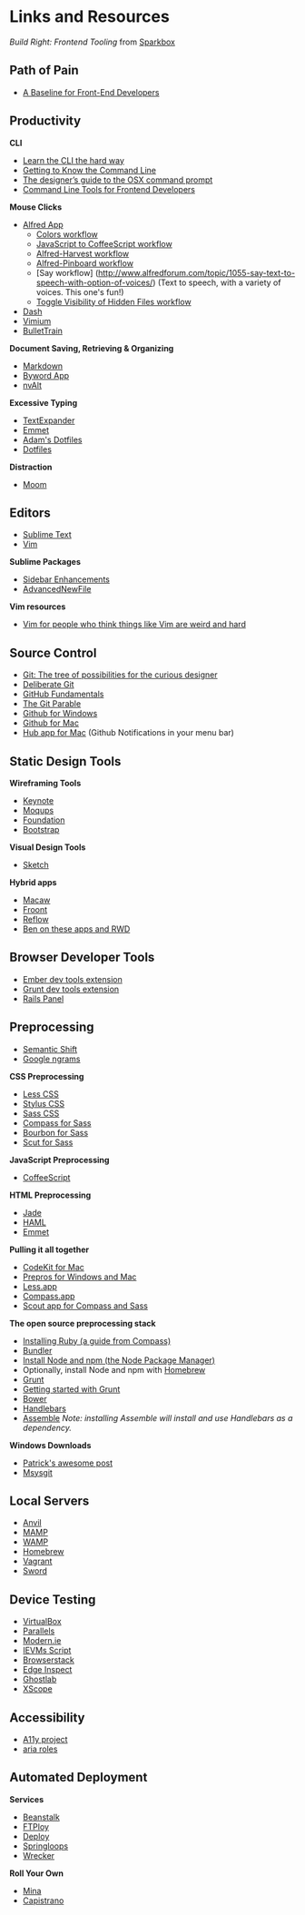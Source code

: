# Links and Resources
*Build Right: Frontend Tooling* from [Sparkbox](http://seesparkbox.com)

## Path of Pain

* [A Baseline for Front-End Developers](rmurphey.com/blog/2012/04/12/a-baseline-for-front-end-developers/)

## Productivity

**CLI**

* [Learn the CLI the hard way](http://cli.learncodethehardway.org/book/)
* [Getting to Know the Command Line](http://www.davidbaumgold.com/tutorials/command-line/)
* [The designer’s guide to the OSX command prompt](http://wiseheartdesign.com/articles/2010/11/12/the-designers-guide-to-the-osx-command-prompt/)
* [Command Line Tools for Frontend Developers](http://seesparkbox.com/foundry/command_line_tools_for_frontend_developers)

**Mouse Clicks**

* [Alfred App](http://alfredapp.com)
  * [Colors workflow](http://tylereich.github.io/Alfred-Extras/#/Colors)
  * [JavaScript to CoffeeScript workflow](http://www.alfredforum.com/topic/2816-js2coffee-workflow/)
  * [Alfred-Harvest workflow](https://github.com/neilrenicker/alfred-harvest)
  * [Alfred-Pinboard workflow](https://github.com/eknkc/alfred-pinboard)
  * [Say workflow] (http://www.alfredforum.com/topic/1055-say-text-to-speech-with-option-of-voices/) (Text to speech, with a variety of voices. This one's fun!)
  * [Toggle Visibility of Hidden Files workflow](http://matthojo.co.uk/articles/alfred-hide-show-hidden-file-extentions/)
* [Dash](http://kapeli.com/dash)
* [Vimium](http://vimium.github.io)
* [BulletTrain](http://bullettrain.com)

**Document Saving, Retrieving & Organizing**

* [Markdown](http://daringfireball.net/projects/markdown/)
* [Byword App](http://bywordapp.com/)
* [nvAlt](http://brettterpstra.com/projects/nvalt/)

**Excessive Typing**

* [TextExpander](http://smilesoftware.com/TextExpander)
* [Emmet](http://emmet.io)
* [Adam's Dotfiles](https://github.com/asimpson/dotfiles)
* [Dotfiles](http://dotfiles.github.io)

**Distraction**

* [Moom](http://manytricks.com/moom/)

## Editors

* [Sublime Text](http://sublimetext.com)
* [Vim](http://vim.org)

**Sublime Packages**

* [Sidebar Enhancements](https://github.com/titoBouzout/SideBarEnhancements)
* [AdvancedNewFile](https://github.com/skuroda/Sublime-AdvancedNewFile)

**Vim resources**

* [Vim for people who think things like Vim are weird and hard](http://csswizardry.com/2014/06/vim-for-people-who-think-things-like-vim-are-weird-and-hard/)

## Source Control
* [Git: The tree of possibilities for the curious designer](https://medium.com/design-ux/92f2350fd047)
* [Deliberate Git](http://steelcityruby.confbots.com/video/72762735)
* [GitHub Fundamentals](http://www.teehanlax.com/blog/github-fundamentals/)
* [The Git Parable](http://tom.preston-werner.com/2009/05/19/the-git-parable.html)
* [Github for Windows](http://windows.github.com)
* [Github for Mac](http://mac.github.com)
* [Hub app for Mac](thehubapp.com/) (Github Notifications in your menu bar)

## Static Design Tools

**Wireframing Tools**

* [Keynote](http://apple.com/mac/keynote/)
* [Moqups](http://moqups.com/)
* [Foundation](http://foundation.zurb.com/)
* [Bootstrap](http://getbootstrap.com/)

**Visual Design Tools**

* [Sketch](http://www.bohemiancoding.com/sketch/)

**Hybrid apps**

* [Macaw](http://macaw.co)
* [Froont](http://froont.com)
* [Reflow](http://html.adobe.com/edge/reflow/)
* [Ben on these apps and RWD](http://seesparkbox.com/foundry/dissecting_design)

## Browser Developer Tools

* [Ember dev tools extension](https://chrome.google.com/webstore/detail/ember-inspector/bmdblncegkenkacieihfhpjfppoconhi?hl=en)
* [Grunt dev tools extension](https://chrome.google.com/webstore/detail/grunt-devtools/fbiodiodggnlakggeeckkjccjhhjndnb?hl=en)
* [Rails Panel](https://chrome.google.com/webstore/detail/railspanel/gjpfobpafnhjhbajcjgccbbdofdckggg?hl=en-US)

## Preprocessing

* [Semantic Shift](http://en.wikipedia.org/wiki/Semantic_change)
* [Google ngrams](http://books.google.com/ngrams/)

**CSS Preprocessing**

* [Less CSS](http://lesscss.org/)
* [Stylus CSS](http://learnboost.github.io/stylus/)
* [Sass CSS](http://sass-lang.com/)
* [Compass for Sass](http://compass-style.org/)
* [Bourbon for Sass](http://bourbon.io/)
* [Scut for Sass](http://davidtheclark.github.io/scut/)

**JavaScript Preprocessing**

* [CoffeeScript](http://coffeescript.org/)

**HTML Preprocessing**

* [Jade](http://jade-lang.com/)
* [HAML](http://haml.info/)
* [Emmet](http://emmet.io/)

**Pulling it all together**

* [CodeKit for Mac](https://incident57.com/codekit/)
* [Prepros for Windows and Mac](http://alphapixels.com/prepros/)
* [Less.app](http://incident57.com/less/)
* [Compass.app](http://compass.kkbox.com/)
* [Scout app for Compass and Sass](http://mhs.github.io/scout-app/)

**The open source preprocessing stack**

* [Installing Ruby (a guide from Compass)](http://compass-style.org/install/)
* [Bundler](http://bundler.io/)
* [Install Node and npm (the Node Package Manager)](http://nodejs.org/download/)
* Optionally, install Node and npm with [Homebrew](http://brew.sh/)
* [Grunt](http://gruntjs.com/)
* [Getting started with Grunt](http://gruntjs.com/getting-started)
* [Bower](http://bower.io/)
* [Handlebars](http://handlebarsjs.com/)
* [Assemble](http://assemble.io/) *Note: installing Assemble will install and use Handlebars as a dependency.*

**Windows Downloads**
* [Patrick's awesome post](http://seesparkbox.com/foundry/love_your_frontend_tools_windows)
* [Msysgit](http://msysgit.github.io/)

## Local Servers
* [Anvil](http://anvilformac.com)
* [MAMP](http://www.mamp.info/en/index.html)
* [WAMP](http://www.wampserver.com/en/)
* [Homebrew](http://brew.sh)
* [Vagrant](http://www.vagrantup.com)
* [Sword](https://sword.mu/)

## Device Testing
* [VirtualBox](https://www.virtualbox.org/)
* [Parallels](https://www.parallels.com/)
* [Modern.ie](http://modern.ie)
* [IEVMs Script](http://github.com/xdissent/ievms)
* [Browserstack](www.browserstack.com)
* [Edge Inspect](http://html.adobe.com/edge/inspect/)
* [Ghostlab](http://vanamco.com/ghostlab/)
* [XScope](http://iconfactory.com/software/xscope)

## Accessibility
* [A11y project](http://a11yproject.com/)
* [aria roles](http://www.w3.org/WAI/PF/aria-practices/)

## Automated Deployment

**Services**

* [Beanstalk](http://beanstalkapp.com/)
* [FTPloy](http://ftploy.com/)
* [Deploy](http://deployhq.com/)
* [Springloops](http://www.springloops.io/)
* [Wrecker](http://wercker.com/)

**Roll Your Own**

* [Mina](https://github.com/nadarei/mina)
* [Capistrano](https://github.com/capistrano/capistrano)
